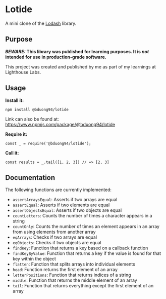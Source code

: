 # Lotide

A mini clone of the [Lodash](https://lodash.com) library.

## Purpose

**_BEWARE:_ This library was published for learning purposes. It is _not_ intended for use in production-grade software.**

This project was created and published by me as part of my learnings at Lighthouse Labs. 

## Usage

**Install it:**

`npm install @bduong94/lotide`

Link can also be found at: https://www.npmjs.com/package/@bduong94/lotide

**Require it:**

`const _ = require('@bduong94/lotide');`

**Call it:**

`const results = _.tail([1, 2, 3]) // => [2, 3]`

## Documentation

The following functions are currently implemented:

* `assertArraysEqual`: Asserts if two arrays are equal
* `assertEqual`: Asserts if two elements are equal
* `assertObjectsEqual`: Asserts if two objects are equal
* `countLetters`: Counts the number of times a character appears in a string
* `countOnly`: Counts the number of times an element appears in an array from using elements from another array
* `eqArrays`: Checks if two arrays are equal
* `eqObjects`: Checks if two objects are equal
* `findKey`: Function that returns a key based on a callback function
* `findKeyByValue`: Function that returns a key if the value is found for that key within the object
* `flatten`: Function that splits arrays into individual elements
* `head`: Function returns the first element of an array
* `letterPositions`: Function that returns indices of a string
* `middle`: Function that returns the middle element of an array
* `tail`: Function that returns everything except the first element of an array